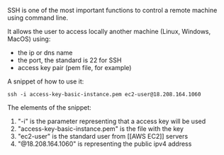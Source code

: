 SSH is one of the most important functions to control a remote machine using command line.

It allows the user to access locally another machine (Linux, Windows, MacOS) using:

- the ip or dns name
- the port, the standard is 22 for SSH
- access key pair (pem file, for example)

A snippet of how to use it:

```
ssh -i access-key-basic-instance.pem ec2-user@18.208.164.1060
```

The elements of the snippet:

1. "-i" is the parameter representing that a access key will be used
2. "access-key-basic-instance.pem" is the file with the key
3. "ec2-user" is the standard user from [[AWS EC2]] servers
4. "@18.208.164.1060" is representing the public ipv4 address
